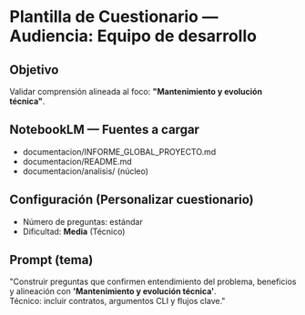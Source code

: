 # Plantilla de Cuestionario — Audiencia: Equipo de desarrollo

## Objetivo
Validar comprensión alineada al foco: **"Mantenimiento y evolución técnica"**.

## NotebookLM — Fuentes a cargar
- documentacion/INFORME_GLOBAL_PROYECTO.md
- documentacion/README.md
- documentacion/analisis/ (núcleo)

## Configuración (Personalizar cuestionario)
- Número de preguntas: estándar
- Dificultad: **Media** (Técnico)

## Prompt (tema)
"Construir preguntas que confirmen entendimiento del problema, beneficios y alineación con **'Mantenimiento y evolución técnica'**.  
Técnico: incluir contratos, argumentos CLI y flujos clave."
